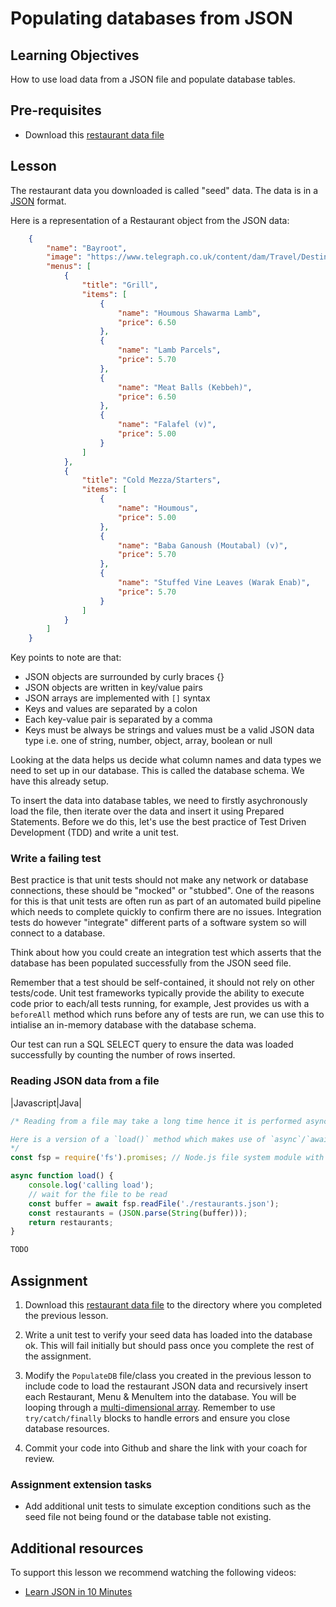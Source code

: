 # Populating databases from JSON

## Learning Objectives
How to use load data from a JSON file and populate database tables. 

## Pre-requisites

   * Download this [restaurant data file](https://raw.githubusercontent.com/MultiverseLearningProducts/restaurant-data/master/restaurants.json)

## Lesson
The restaurant data you downloaded is called "seed" data. The data is in a [JSON](https://www.w3schools.com/js/js_json_intro.asp) format.

Here is a representation of a Restaurant object from the JSON data:

```json
    {
        "name": "Bayroot",
        "image": "https://www.telegraph.co.uk/content/dam/Travel/Destinations/Europe/England/Brighton/brighton-restaurants-hotel-du-vin-bistro.jpg",
        "menus": [
            {
                "title": "Grill",
                "items": [
                    {
                        "name": "Houmous Shawarma Lamb",
                        "price": 6.50
                    },
                    {
                        "name": "Lamb Parcels",
                        "price": 5.70
                    },
                    {
                        "name": "Meat Balls (Kebbeh)",
                        "price": 6.50
                    },
                    {
                        "name": "Falafel (v)",
                        "price": 5.00
                    }
                ]
            },
            {
                "title": "Cold Mezza/Starters",
                "items": [
                    {
                        "name": "Houmous",
                        "price": 5.00
                    },
                    {
                        "name": "Baba Ganoush (Moutabal) (v)",
                        "price": 5.70
                    },
                    {
                        "name": "Stuffed Vine Leaves (Warak Enab)",
                        "price": 5.70
                    }
                ]
            }
        ]
    }
```

Key points to note are that:  
  * JSON objects are surrounded by curly braces {}
  * JSON objects are written in key/value pairs
  * JSON arrays are implemented with `[]` syntax 
  * Keys and values are separated by a colon
  * Each key-value pair is separated by a comma
  * Keys must be always be strings and values must be a valid JSON data type i.e. one of string, number, object, array, boolean or null

Looking at the data helps us decide what column names and data types we need to set up in our database. This is called the database schema. We have this already setup.

To insert the data into database tables, we need to firstly asychronously load the file, then iterate over the data and insert it using Prepared Statements. Before we do this, let's use the best practice of Test Driven Development (TDD) and write a unit test.

### Write a failing test
Best practice is that unit tests should not make any network or database connections, these should be "mocked" or "stubbed". One of the reasons for this is that unit tests are often run as part of an automated build pipeline which needs to complete quickly to confirm there are no issues. Integration tests do however "integrate" different parts of a software system so will connect to a database.

Think about how you could create an integration test which asserts that the database has been populated successfully from the JSON seed file. 

Remember that a test should be self-contained, it should not rely on other tests/code. Unit test frameworks typically provide the ability to execute code prior to each/all tests running, for example, Jest provides us with a `beforeAll` method which runs before any of tests are run, we can use this to intialise an in-memory database with the database schema. 

Our test can run a SQL SELECT query to ensure the data was loaded successfully by counting the number of rows inserted.

### Reading JSON data from a file 

|Javascript|Java|
```javascript
/* Reading from a file may take a long time hence it is performed asynchronously. 

Here is a version of a `load()` method which makes use of `async`/`await` to load the data into a JavaScript array, you can also write this using Promises or Callbacks.
*/
const fsp = require('fs').promises; // Node.js file system module with promises

async function load() {
    console.log('calling load');
    // wait for the file to be read
    const buffer = await fsp.readFile('./restaurants.json');
    const restaurants = (JSON.parse(String(buffer)));
    return restaurants;
}
```
```java
TODO
```

## Assignment

   1. Download this [restaurant data file](https://raw.githubusercontent.com/MultiverseLearningProducts/restaurant-data/master/restaurants.json) to the directory where you completed the previous lesson.

   1. Write a unit test to verify your seed data has loaded into the database ok. This will fail initially but should pass once you complete the rest of the assignment.

   1. Modify the `PopulateDB` file/class you created in the previous lesson to include code to load the restaurant JSON data and recursively insert each Restaurant, Menu & MenuItem into the database. You will be looping through a [multi-dimensional array](https://www.geeksforgeeks.org/multidimensional-array-in-javascript/). Remember to use `try/catch/finally` blocks to handle errors and ensure you close database resources.

   1. Commit your code into Github and share the link with your coach for review.

### Assignment extension tasks
* Add additional unit tests to simulate exception conditions such as the seed file not being found or the database table not existing.

## Additional resources
To support this lesson we recommend watching the following videos:
* [Learn JSON in 10 Minutes](https://www.youtube.com/watch?v=iiADhChRriM)

